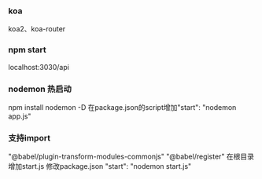 ### koa
koa2、koa-router

### npm start
localhost:3030/api

### nodemon 热启动
npm install nodemon -D 
在package.json的script增加"start": "nodemon app.js"

### 支持import
"@babel/plugin-transform-modules-commonjs"
"@babel/register"
在根目录增加start.js
修改package.json
"start": "nodemon start.js"